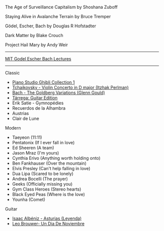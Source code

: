 
The Age of Surveillance Capitalism by Shoshana Zuboff

Staying Alive in Avalanche Terrain by Bruce Tremper

Gödel, Escher, Bach by Douglas R Hofstadter

Dark Matter by Blake Crouch

Project Hail Mary by Andy Weir

---

[MIT Godel Escher Bach Lectures](https://invidious.snopyta.org/playlist?list=PL2Im8p1voFZMsiVDP9f1D1F7hz6U8o1kE)

---

Classic
- [Piano Studio Ghibli Collection 1](https://www.youtube.com/watch?v=HGl75kurxok)
- [Tchaikovsky - Violin Concerto in D major (Itzhak Perlman)](https://www.youtube.com/watch?v=QCKL95HAdQ8)
- [Bach - The Goldberg Variations (Glenn Gould)](https://www.youtube.com/watch?v=Ah392lnFHxM)
- [Tárrega: Guitar Edition](https://www.youtube.com/watch?v=weQz5tGEKwE)
- Erik Satie - Gymnopédies
- Recuerdos de la Alhambra
- Austrias
- Clair de Lune

Modern
- Taeyeon (11:11)
- Pentatonix (If I ever fall in love)
- Ed Sheeren (A team)
- Jason Mraz (I'm yours)
- Cynthia Erivo (Anything worth holding onto)
- Ben Fankhauser (Over the mountain)
- Elvis Presley (Can't help falling in love)
- Dua Lipa (Scared to be lonely)
- Andrea Bocelli (The prayer)
- Geeks (Officially missing you)
- Gym Class Heroes (Stereo hearts)
- Black Eyed Peas (Where is the love)
- Younha (Comet)

Guitar
- [Isaac Albéniz - Asturias (Leyenda)](https://www.songsterr.com/a/wsa/isaac-albeniz-asturias-leyenda-tab-s23643)
- [Leo Brouwer- Un Dia De Noviembre](https://www.songsterr.com/a/wsa/leo-brouwer-un-dia-de-noviembre-tab-s3376t0)
